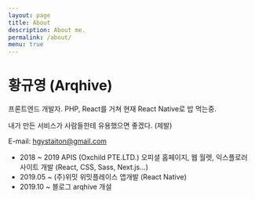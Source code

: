 ```yaml
---
layout: page
title: About
description: About me.
permalink: /about/
menu: true
---
```


# 황규영 (Arqhive)

프론트엔드 개발자. PHP, React를 거쳐 현재 React Native로 밥 먹는중.

내가 만든 서비스가 사람들한테 유용했으면 좋겠다. (제발)

E-mail: hgystaiton@gmail.com

- 2018 ~ 2019 APIS (Oxchild PTE.LTD.) 오피셜 홈페이지, 웹 월렛, 익스플로러 사이트 개발 (React, CSS, Sass, Next.js...)
- 2019.05 ~ (주)위밋 위밋플레이스 앱개발 (React Native)
- 2019.10 ~ 블로그 arqhive 개설

